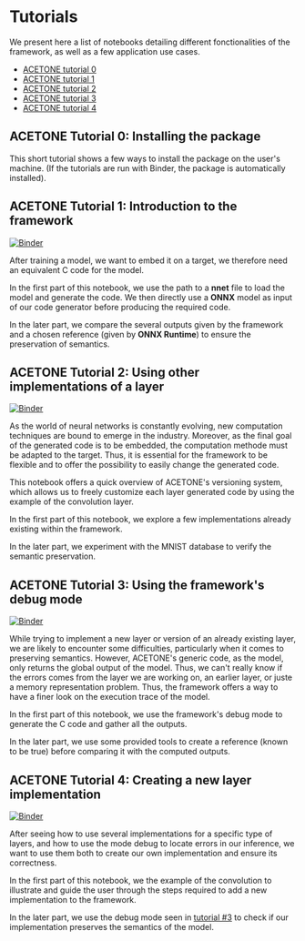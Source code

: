# Tutorials

We present here a list of notebooks detailing different fonctionalities of the framework, as well as a few application use cases.

* [ACETONE tutorial 0](./tutorial0_installing_acetone.ipynb)
* [ACETONE tutorial 1](./tutorial1_introduction.ipynb)
* [ACETONE tutorial 2](./tutorial2_using_variants.ipynb)
* [ACETONE tutorial 3](./tutorial3_using_debug_mode.ipynb)
* [ACETONE tutorial 4](./tutorial4_new_variants.ipynb)


## ACETONE Tutorial 0: Installing the package

This short tutorial shows a few ways to install the package on the user's machine. (If the tutorials are run with Binder, the package is automatically installed).



## ACETONE Tutorial 1: Introduction to the framework

[![Binder](https://mybinder.org/badge_logo.svg)](https://mybinder.org/v2/gh/onera/acetone/main?urlpath=%2Fdoc%2Ftree%2Ftutorials%2Ftutorial1_introduction.ipynb)

After training a model, we want to embed it on a target, we therefore need an equivalent C code for the model.

In the first part of this notebook, we use the path to a **nnet** file to load the model and generate the code. We then directly use a **ONNX** model as input of our code generator before producing the required code.

In the later part, we compare the several outputs given by the framework and a chosen reference (given by **ONNX Runtime**) to ensure the preservation of semantics.



## ACETONE Tutorial 2: Using other implementations of a layer

[![Binder](https://mybinder.org/badge_logo.svg)](https://mybinder.org/v2/gh/onera/acetone/main?urlpath=%2Fdoc%2Ftree%2Ftutorials%2Ftutorial2_using_variants.ipynb)

As the world of neural networks is constantly evolving, new computation techniques are bound to emerge in the industry. Moreover, as the final goal of the generated code is to be embedded, the computation methode must be adapted to the target. Thus, it is essential for the framework to be flexible and to offer the possibility to easily change the generated code.

This notebook offers a quick overview of ACETONE's versioning system, which allows us to freely customize each layer generated code by using the example of the convolution layer.  

In the first part of this notebook, we explore a few implementations already existing within the framework.

In the later part, we experiment with the MNIST database to verify the semantic preservation.



## ACETONE Tutorial 3: Using the framework's debug mode

[![Binder](https://mybinder.org/badge_logo.svg)](https://mybinder.org/v2/gh/onera/acetone/main?urlpath=%2Fdoc%2Ftree%2Ftutorials%2Ftutorial3_using_debug_mode.ipynb)

While trying to implement a new layer or version of an already existing layer, we are likely to encounter some difficulties, particularly when it comes to preserving semantics. However, ACETONE's generic code, as the model, only returns the global output of the model. Thus, we can't really know if the errors comes from the layer we are working on, an earlier layer, or juste a memory representation problem. Thus, the framework offers a way to have a finer look on the execution trace of the model.

In the first part of this notebook, we use the framework's debug mode to generate the C code and gather all the outputs.

In the later part, we use some provided tools to create a reference (known to be true) before comparing it with the computed outputs.



 ## ACETONE Tutorial 4: Creating a new layer implementation

[![Binder](https://mybinder.org/badge_logo.svg)](https://mybinder.org/v2/gh/onera/acetone/main?urlpath=%2Fdoc%2Ftree%2Ftutorials%2Ftutorial4_new_variants.ipynb)

After seeing how to use several implementations for a specific type of layers, and how to use the mode debug to locate errors in our inference, we want to use them both to create our own implementation and ensure its correctness. 

In the first part of this notebook, we the example of the convolution to illustrate and guide the user through the steps required to add a new implementation to the framework.

In the later part, we use the debug mode seen in [tutorial #3](./tutorial3_using_debug_mode.ipynb) to check if our implementation preserves the semantics of the model.